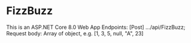 # FizzBuzz
This is an ASP.NET Core 8.0 Web App
Endpoints: [Post] .../api/FizzBuzz; Request body: Array of object, e.g. [1, 3, 5, null, "A", 23]
